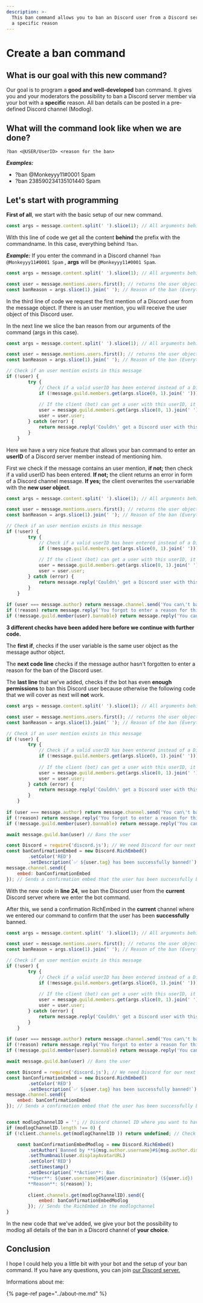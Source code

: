 ```yaml
---
description: >-
  This ban command allows you to ban an Discord user from a Discord server with
  a specific reason
---
```


# Create a ban command

## What is our goal with this new command?

Our goal is to program a **good and well-developed** ban command. It gives you and your moderators the possibility to ban a Discord server member via your bot with a **specific** reason. All ban details can be posted in a pre-defined Discord channel \(Modlog\).

## What will the command look like when we are done?

`?ban <@USER/UserID> <reason for the ban>`

_**Examples:**_

* ?ban @Monkeyyy11\#0001 Spam
* ?ban 238590234135101440 Spam

## Let's start with programming

**First of all**, we start with the basic setup of our new command.

```javascript
const args = message.content.split(' ').slice(1); // All arguments behind the command name with the prefix
```

With this line of code we get all the content **behind** the prefix with the commandname. In this case, everything behind `?ban`.

_**Example:**_ If you enter the command in a Discord channel `?ban @Monkeyyy11#0001 Spam` , **args** will be `@Monkeyyy11#0001 Spam`.



```javascript
const args = message.content.split(' ').slice(1); // All arguments behind the command name with the prefix

const user = message.mentions.users.first(); // returns the user object if an user mention exists
const banReason = args.slice(1).join(' '); // Reason of the ban (Everything behind the mention)
```

In the third line of code we request the first mention of a Discord user from the message object. If there is an user mention, you will receive the user object of this Discord user.

In the next line we slice the ban reason from our arguments of the command \(args in this case\).



```javascript
const args = message.content.split(' ').slice(1); // All arguments behind the command name with the prefix

const user = message.mentions.users.first(); // returns the user object if an user mention exists
const banReason = args.slice(1).join(' '); // Reason of the ban (Everything behind the mention)

// Check if an user mention exists in this message
if (!user) {
		try {
		    // Check if a valid userID has been entered instead of a Discord user mention
			if (!message.guild.members.get(args.slice(0, 1).join(' '))) throw new Error('Couldn\' get a Discord user with this userID!');
			
			// If the client (bot) can get a user with this userID, it overwrites the current user variable to the user object that the client fetched
			user = message.guild.members.get(args.slice(0, 1).join(' '));
			user = user.user;
		} catch (error) {
			return message.reply('Couldn\' get a Discord user with this userID!');
		}
	}
```

Here we have a very nice feature that allows your ban command to enter an **userID** of a Discord server member instead of mentioning him. 

First we check if the message contains an user mention, **if not;** then check if a valid userID has been entered. **If not;** the client returns an error in form of a Discord channel message. **If yes;** the client overwrites the `user`variable with the **new user object**.



```javascript
const args = message.content.split(' ').slice(1); // All arguments behind the command name with the prefix

const user = message.mentions.users.first(); // returns the user object if an user mention exists
const banReason = args.slice(1).join(' '); // Reason of the ban (Everything behind the mention)

// Check if an user mention exists in this message
if (!user) {
		try {
		    // Check if a valid userID has been entered instead of a Discord user mention
			if (!message.guild.members.get(args.slice(0, 1).join(' '))) throw new Error('Couldn\' get a Discord user with this userID!');
			
			// If the client (bot) can get a user with this userID, it overwrites the current user variable to the user object that the client fetched
			user = message.guild.members.get(args.slice(0, 1).join(' '));
			user = user.user;
		} catch (error) {
			return message.reply('Couldn\' get a Discord user with this userID!');
		}
	}
	
if (user === message.author) return message.channel.send('You can\'t ban yourself'); // Check if the user mention or the entered userID is the message author himsmelf
if (!reason) return message.reply('You forgot to enter a reason for this ban!'); // Check if a reason has been given by the message author
if (!message.guild.member(user).bannable) return message.reply('You can\'t ban this user because you the bot has not sufficient permissions!'); // Check if the user is bannable with the bot's permissions
```

**3 different checks have been added here before we continue with further code.**

The **first if**, checks if the user variable is the same user object as the message author object.

The **next code line** checks if the message author hasn't forgotten to enter a reason for the ban of the Discord user.

The **last line** that we've added, checks if the bot has even **enough permissions** to ban this Discord user because otherwise the following code that we will cover as next will **not** work.



```javascript
const args = message.content.split(' ').slice(1); // All arguments behind the command name with the prefix

const user = message.mentions.users.first(); // returns the user object if an user mention exists
const banReason = args.slice(1).join(' '); // Reason of the ban (Everything behind the mention)

// Check if an user mention exists in this message
if (!user) {
		try {
		    // Check if a valid userID has been entered instead of a Discord user mention
			if (!message.guild.members.get(args.slice(0, 1).join(' '))) throw new Error('Couldn\' get a Discord user with this userID!');
			
			// If the client (bot) can get a user with this userID, it overwrites the current user variable to the user object that the client fetched
			user = message.guild.members.get(args.slice(0, 1).join(' '));
			user = user.user;
		} catch (error) {
			return message.reply('Couldn\' get a Discord user with this userID!');
		}
	}
	
if (user === message.author) return message.channel.send('You can\'t ban yourself'); // Check if the user mention or the entered userID is the message author himsmelf
if (!reason) return message.reply('You forgot to enter a reason for this ban!'); // Check if a reason has been given by the message author
if (!message.guild.member(user).bannable) return message.reply('You can\'t ban this user because you the bot has not sufficient permissions!'); // Check if the user is bannable with the bot's permissions

await message.guild.ban(user) // Bans the user

const Discord = require('discord.js'); // We need Discord for our next RichEmbeds
const banConfirmationEmbed = new Discord.RichEmbed()
		.setColor('RED')
		.setDescription(`✅ ${user.tag} has been successfully banned!`);
message.channel.send({
	embed: banConfirmationEmbed
}); // Sends a confirmation embed that the user has been successfully banned
```

With the new code in **line 24**, we ban the Discord user from the **current** Discord server where we enter the bot command. 

After this, we send a confirmation RichEmbed in the **current** channel where we entered our command to confirm that the user has been **successfully** banned.



```javascript
const args = message.content.split(' ').slice(1); // All arguments behind the command name with the prefix

const user = message.mentions.users.first(); // returns the user object if an user mention exists
const banReason = args.slice(1).join(' '); // Reason of the ban (Everything behind the mention)

// Check if an user mention exists in this message
if (!user) {
		try {
		    // Check if a valid userID has been entered instead of a Discord user mention
			if (!message.guild.members.get(args.slice(0, 1).join(' '))) throw new Error('Couldn\' get a Discord user with this userID!');
			
			// If the client (bot) can get a user with this userID, it overwrites the current user variable to the user object that the client fetched
			user = message.guild.members.get(args.slice(0, 1).join(' '));
			user = user.user;
		} catch (error) {
			return message.reply('Couldn\' get a Discord user with this userID!');
		}
	}
	
if (user === message.author) return message.channel.send('You can\'t ban yourself'); // Check if the user mention or the entered userID is the message author himsmelf
if (!reason) return message.reply('You forgot to enter a reason for this ban!'); // Check if a reason has been given by the message author
if (!message.guild.member(user).bannable) return message.reply('You can\'t ban this user because you the bot has not sufficient permissions!'); // Check if the user is bannable with the bot's permissions

await message.guild.ban(user) // Bans the user

const Discord = require('discord.js'); // We need Discord for our next RichEmbeds
const banConfirmationEmbed = new Discord.RichEmbed()
		.setColor('RED')
		.setDescription(`✅ ${user.tag} has been successfully banned!`);
message.channel.send({
	embed: banConfirmationEmbed
}); // Sends a confirmation embed that the user has been successfully banned


const modlogChannelID = ''; // Discord channel ID where you want to have logged the details about the ban
if (modlogChannelID.length !== 0) {
if (!client.channels.get(modlogChannelID )) return undefined; // Check if the modlogChannelID is a real Discord server channel that really exists

	const banConfirmationEmbedModlog = new Discord.RichEmbed()
		.setAuthor(`Banned by **${msg.author.username}#${msg.author.discriminator}**`, msg.author.displayAvatarURL)
		.setThumbnail(user.displayAvatarURL)
		.setColor('RED')
		.setTimestamp()
		.setDescription(`**Action**: Ban
		**User**: ${user.username}#${user.discriminator} (${user.id}) 
		**Reason**: ${reason}`);
		
		client.channels.get(modlogChannelID).send({ 
			embed: banConfirmationEmbedModlog 
		}); // Sends the RichEmbed in the modlogchannel
}
```

In the new code that we've added, we give your bot the possibility to modlog all details of the ban in a Discord channel of **your choice**.

## Conclusion

I hope I could help you a little bit with your bot and the setup of your ban command. If you have any questions, you can join [our Discord server.](https://lenoxbot.com/discord)

Informations about me:

{% page-ref page="../about-me.md" %}

